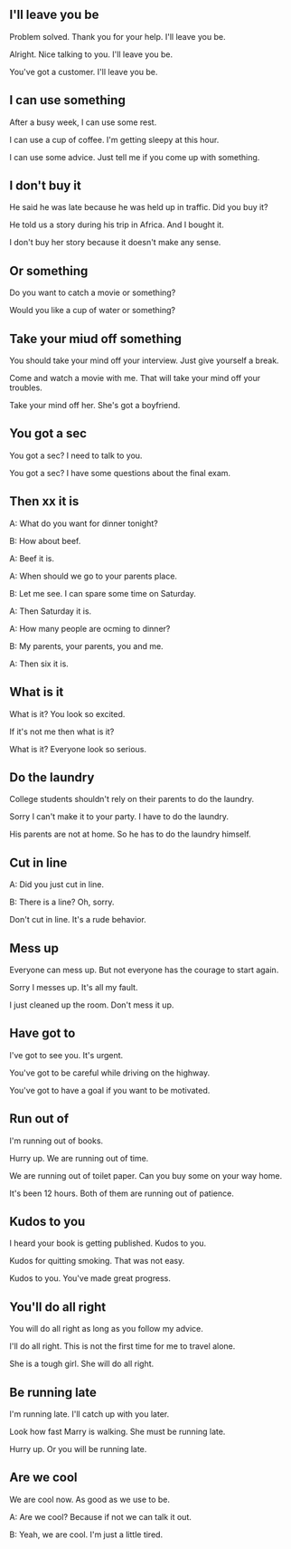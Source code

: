 ## I'll leave you be

Problem solved. Thank you for your help. I'll leave you be.

Alright. Nice talking to you. I'll leave you be.

You've got a customer. I'll leave you be.

## I can use something

After a busy week, I can use some rest.

I can use a cup of coffee. I'm getting sleepy at this hour.

I can use some advice. Just tell me if you come up with something.

## I don't buy it

He said he was late because he was held up in traffic. Did you buy it?

He told us a story during his trip in Africa. And I bought it.

I don't buy her story because it doesn't make any sense.

## Or something

Do you want to catch a movie or something?

Would you like a cup of water or something?

## Take your miud off something

You should take your mind off your interview. Just give yourself a break.

Come and watch a movie with me. That will take your mind off your troubles.

Take your mind off her. She's got a boyfriend.

## You got a sec

You got a sec? I need to talk to you.

You got a sec? I have some questions about the final exam.

## Then xx it is

A: What do you want for dinner tonight?

B: How about beef.

A: Beef it is.

A: When should we go to your parents place.

B: Let me see. I can spare some time on Saturday.

A: Then Saturday it is.

A: How many people are ocming to dinner?

B: My parents, your parents, you and me.

A: Then six it is.

## What is it

What is it? You look so excited.

If it's not me then what is it?

What is it? Everyone look so serious.

## Do the laundry

College students shouldn't rely on their parents to do the laundry.

Sorry I can't make it to your party. I have to do the laundry.

His parents are not at home. So he has to do the laundry himself.

## Cut in line

A: Did you just cut in line.

B: There is a line? Oh, sorry.

Don't cut in line. It's a rude behavior.

## Mess up

Everyone can mess up. But not everyone has the courage to start again.

Sorry I messes up. It's all my fault.

I just cleaned up the room. Don't mess it up.

## Have got to

I've got to see you. It's urgent.

You've got to be careful while driving on the highway.

You've got to have a goal if you want to be motivated.

## Run out of

I'm running out of books.

Hurry up. We are running out of time.

We are running out of toilet paper. Can you buy some on your way home.

It's been 12 hours. Both of them are running out of patience.

## Kudos to you

I heard your book is getting published. Kudos to you.

Kudos for quitting smoking. That was not easy.

Kudos to you. You've made great progress.

## You'll do all right

You will do all right as long as you follow my advice.

I'll do all right. This is not the first time for me to travel alone.

She is a tough girl. She will do all right.

## Be running late

I'm running late. I'll catch up with you later.

Look how fast Marry is walking. She must be running late.

Hurry up. Or you will be running late.

## Are we cool

We are cool now. As good as we use to be.

A: Are we cool? Because if not we can talk it out.

B: Yeah, we are cool. I'm just a little tired.





